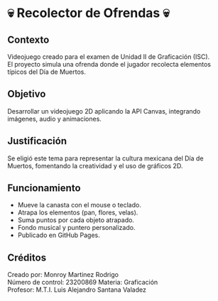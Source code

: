 # 💀 Recolector de Ofrendas 💀

## Contexto
Videojuego creado para el examen de Unidad II de Graficación (ISC).  
El proyecto simula una ofrenda donde el jugador recolecta elementos típicos del Día de Muertos.

## Objetivo
Desarrollar un videojuego 2D aplicando la API Canvas, integrando imágenes, audio y animaciones.

## Justificación
Se eligió este tema para representar la cultura mexicana del Día de Muertos, fomentando la creatividad y el uso de gráficos 2D.

## Funcionamiento
- Mueve la canasta con el mouse o teclado.
- Atrapa los elementos (pan, flores, velas).
- Suma puntos por cada objeto atrapado.
- Fondo musical y puntero personalizado.
- Publicado en GitHub Pages.

## Créditos
Creado por: Monroy Martinez Rodrigo  
Número de control: 23200869 
Materia: Graficación  
Profesor: M.T.I. Luis Alejandro Santana Valadez
